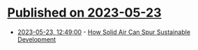 # [Published on 2023-05-23](index.md)

* [2023-05-23, 12:49:00](https://soylentnews.org/article.pl?sid=23/05/22/1330226&from=rss) - [How Solid Air Can Spur Sustainable Development](https://soylentnews.org/article.pl?sid=23/05/22/1330226&from=rss)
